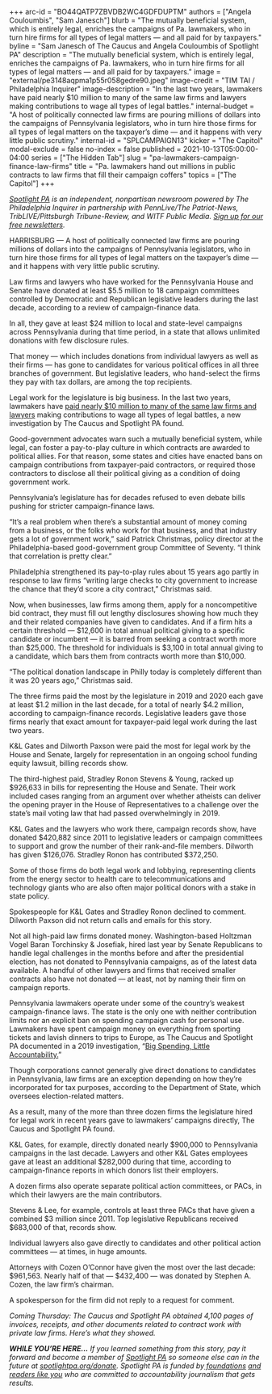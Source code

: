 +++
arc-id = "BO44QATP7ZBVDB2WC4GDFDUPTM"
authors = ["Angela Couloumbis", "Sam Janesch"]
blurb = "The mutually beneficial system, which is entirely legal, enriches the campaigns of Pa. lawmakers, who in turn hire firms for all types of legal matters — and all paid for by taxpayers."
byline = "Sam Janesch of The Caucus and Angela Couloumbis of Spotlight PA"
description = "The mutually beneficial system, which is entirely legal, enriches the campaigns of Pa. lawmakers, who in turn hire firms for all types of legal matters — and all paid for by taxpayers."
image = "external/pe3148aqpma1p55r058gedre90.jpeg"
image-credit = "TIM TAI / Philadelphia Inquirer"
image-description = "In the last two years, lawmakers have paid nearly $10 million to many of the same law firms and lawyers making contributions to wage all types of legal battles."
internal-budget = "A host of politically connected law firms are pouring millions of dollars into the campaigns of Pennsylvania legislators, who in turn hire those firms for all types of legal matters on the taxpayer’s dime — and it happens with very little public scrutiny."
internal-id = "SPLCAMPAIGN13"
kicker = "The Capitol"
modal-exclude = false
no-index = false
published = 2021-10-13T05:00:00-04:00
series = ["The Hidden Tab"]
slug = "pa-lawmakers-campaign-finance-law-firms"
title = "Pa. lawmakers hand out millions in public contracts to law firms that fill their campaign coffers"
topics = ["The Capitol"]
+++

<a href="https://www.spotlightpa.org/"><i>Spotlight PA</i></a><i> is an independent, nonpartisan newsroom powered by The Philadelphia Inquirer in partnership with PennLive/The Patriot-News, TribLIVE/Pittsburgh Tribune-Review, and WITF Public Media. </i><a href="https://www.spotlightpa.org/newsletters"><i>Sign up for our free newsletters</i></a><i>.</i>

HARRISBURG — A host of politically connected law firms are pouring millions of dollars into the campaigns of Pennsylvania legislators, who in turn hire those firms for all types of legal matters on the taxpayer’s dime — and it happens with very little public scrutiny.

Law firms and lawyers who have worked for the Pennsylvania House and Senate have donated at least $5.5 million to 18 campaign committees controlled by Democratic and Republican legislative leaders during the last decade, according to a review of campaign-finance data.

In all, they gave at least $24 million to local and state-level campaigns across Pennsylvania during that time period, in a state that allows unlimited donations with few disclosure rules.

<script src="https://www.spotlightpa.org/embed.js" async></script><div data-spl-embed-version="1" data-spl-src="https://www.spotlightpa.org/embeds/newsletter/"></div>

That money — which includes donations from individual lawyers as well as their firms — has gone to candidates for various political offices in all three branches of government. But legislative leaders, who hand-select the firms they pay with tax dollars, are among the top recipients.

Legal work for the legislature is big business. In the last two years, lawmakers have <a href="https://www.inquirer.com/politics/pennsylvania/spl/pennsylvania-legislature-legal-bills-private-lawyers-20211012.html">paid nearly $10 million to many of the same law firms and lawyers</a> making contributions to wage all types of legal battles, a new investigation by The Caucus and Spotlight PA found.

Good-government advocates warn such a mutually beneficial system, while legal, can foster a pay-to-play culture in which contracts are awarded to political allies. For that reason, some states and cities have enacted bans on campaign contributions from taxpayer-paid contractors, or required those contractors to disclose all their political giving as a condition of doing government work.

Pennsylvania’s legislature has for decades refused to even debate bills pushing for stricter campaign-finance laws.

“It’s a real problem when there’s a substantial amount of money coming from a business, or the folks who work for that business, and that industry gets a lot of government work,” said Patrick Christmas, policy director at the Philadelphia-based good-government group Committee of Seventy. “I think that correlation is pretty clear.”

Philadelphia strengthened its pay-to-play rules about 15 years ago partly in response to law firms “writing large checks to city government to increase the chance that they’d score a city contract,” Christmas said.

Now, when businesses, law firms among them, apply for a noncompetitive bid contract, they must fill out lengthy disclosures showing how much they and their related companies have given to candidates. And if a firm hits a certain threshold — $12,600 in total annual political giving to a specific candidate or incumbent — it is barred from seeking a contract worth more than $25,000. The threshold for individuals is $3,100 in total annual giving to a candidate, which bars them from contracts worth more than $10,000.

“The political donation landscape in Philly today is completely different than it was 20 years ago,” Christmas said.

<div class="flourish-embed flourish-table" data-src="visualisation/7466530"><script src="https://public.flourish.studio/resources/embed.js"></script></div>

The three firms paid the most by the legislature in 2019 and 2020 each gave at least $1.2 million in the last decade, for a total of nearly $4.2 million, according to campaign-finance records. Legislative leaders gave those firms nearly that exact amount for taxpayer-paid legal work during the last two years.

K&amp;L Gates and Dilworth Paxson were paid the most for legal work by the House and Senate, largely for representation in an ongoing school funding equity lawsuit, billing records show.

The third-highest paid, Stradley Ronon Stevens &amp; Young, racked up $926,633 in bills for representing the House and Senate. Their work included cases ranging from an argument over whether atheists can deliver the opening prayer in the House of Representatives to a challenge over the state’s mail voting law that had passed overwhelmingly in 2019.

K&amp;L Gates and the lawyers who work there, campaign records show, have donated $420,882 since 2011 to legislative leaders or campaign committees to support and grow the number of their rank-and-file members. Dilworth has given $126,076. Stradley Ronon has contributed $372,250.

Some of those firms do both legal work and lobbying, representing clients from the energy sector to health care to telecommunications and technology giants who are also often major political donors with a stake in state policy.

Spokespeople for K&amp;L Gates and Stradley Ronon declined to comment. Dilworth Paxson did not return calls and emails for this story.

Not all high-paid law firms donated money. Washington-based Holtzman Vogel Baran Torchinsky &amp; Josefiak, hired last year by Senate Republicans to handle legal challenges in the months before and after the presidential election, has not donated to Pennsylvania campaigns, as of the latest data available. A handful of other lawyers and firms that received smaller contracts also have not donated — at least, not by naming their firm on campaign reports.

Pennsylvania lawmakers operate under some of the country’s weakest campaign-finance laws. The state is the only one with neither contribution limits nor an explicit ban on spending campaign cash for personal use. Lawmakers have spent campaign money on everything from sporting tickets and lavish dinners to trips to Europe, as The Caucus and Spotlight PA documented in a 2019 investigation, “<a href="https://www.spotlightpa.org/series/campaign-finance-2019/">Big Spending, Little Accountability.</a>”

Though corporations cannot generally give direct donations to candidates in Pennsylvania, law firms are an exception depending on how they’re incorporated for tax purposes, according to the Department of State, which oversees election-related matters.

As a result, many of the more than three dozen firms the legislature hired for legal work in recent years gave to lawmakers’ campaigns directly, The Caucus and Spotlight PA found.

<script src="https://www.spotlightpa.org/embed.js" async></script><div data-spl-embed-version="1" data-spl-src="https://www.spotlightpa.org/embeds/donate/?teaser_text=If%20you%20learned%20something%20from%20this%20report%2C%20pay%20it%20forward%20and%20become%20a%20member%20of%20Spotlight%20PA%20so%20someone%20else%20can%20in%20the%20future."></div>


K&amp;L Gates, for example, directly donated nearly $900,000 to Pennsylvania campaigns in the last decade. Lawyers and other K&amp;L Gates employees gave at least an additional $282,000 during that time, according to campaign-finance reports in which donors list their employers.

A dozen firms also operate separate political action committees, or PACs, in which their lawyers are the main contributors.

Stevens &amp; Lee, for example, controls at least three PACs that have given a combined $3 million since 2011. Top legislative Republicans received $683,000 of that, records show.

Individual lawyers also gave directly to candidates and other political action committees — at times, in huge amounts.

Attorneys with Cozen O’Connor have given the most over the last decade: $961,563. Nearly half of that — $432,400 — was donated by Stephen A. Cozen, the law firm’s chairman.

A spokesperson for the firm did not reply to a request for comment.

<i>Coming Thursday: The Caucus and Spotlight PA obtained 4,100 pages of invoices, receipts, and other documents related to contract work with private law firms. Here’s what they showed.</i>

<i><b>WHILE YOU’RE HERE...</b></i><i> If you learned something from this story, pay it forward and become a member of </i><a href="https://www.spotlightpa.org/"><i>Spotlight PA</i></a><i> so someone else can in the future at </i><a href="https://www.spotlightpa.org/donate"><i>spotlightpa.org/donate</i></a><i>. Spotlight PA is funded by</i><a href="https://www.spotlightpa.org/support"><i> foundations</i></a><i> </i><a href="https://www.spotlightpa.org/support"><i>and readers like you</i></a><i> who are committed to accountability journalism that gets results.</i>
